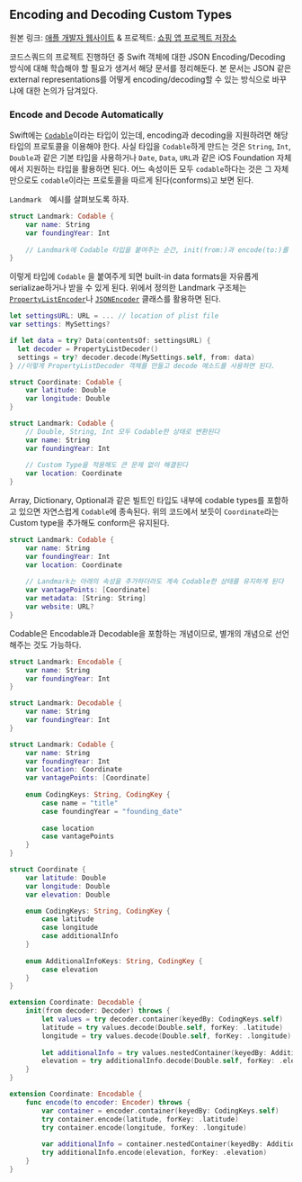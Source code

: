 ## Encoding and Decoding Custom Types

원본 링크: [애플 개발자 웹사이트](https://developer.apple.com/documentation/foundation/archives_and_serialization/encoding_and_decoding_custom_types) & 프로젝트: [쇼핑 앱 프로젝트 저장소](https://github.com/code-squad/swift-storeapp)

코드스쿼드의 프로젝트 진행하던 중 Swift 객체에 대한 JSON Encoding/Decoding 방식에 대해 학습해야 할 필요가 생겨서 해당 문서를 정리해둔다. 본 문서는 JSON 같은 external representations를 어떻게 encoding/decoding할 수 있는 방식으로 바꾸냐에 대한 논의가 담겨있다.

### Encode and Decode Automatically

Swift에는 [`Codable`](https://developer.apple.com/documentation/swift/codable)이라는 타입이 있는데, encoding과 decoding을 지원하려면 해당 타입의 프로토콜을 이용해야 한다. 사실 타입을 ```Codable```하게 만드는 것은 `String`, `Int`, `Double`과 같은 기본 타입을 사용하거나 `Date`, `Data`, `URL`과 같은 iOS Foundation 자체에서 지원하는 타입을 활용하면 된다. 어느 속성이든 모두 `codable`하다는 것은 그 자체만으로도 `codable`이라는 프로토콜을 따르게 된다(conforms)고 보면 된다.

`Landmark  `예시를 살펴보도록 하자.

```swift
struct Landmark: Codable {
    var name: String
    var foundingYear: Int
    
  	// Landmark에 Codable 타입을 붙여주는 순간, init(from:)과 encode(to:)를 모두 지원하게 된다.
}
```

이렇게 타입에 `Codable` 을 붙여주게 되면 built-in data formats을 자유롭게 serializae하거나 받을 수 있게 된다. 위에서 정의한 Landmark 구조체는 [`PropertyListEncoder`](https://developer.apple.com/documentation/foundation/propertylistencoder)나  [`JSONEncoder`](https://developer.apple.com/documentation/foundation/jsonencoder) 클래스를 활용하면 된다.

```swift
let settingsURL: URL = ... // location of plist file
var settings: MySettings?

if let data = try? Data(contentsOf: settingsURL) {
  let decoder = PropertyListDecoder()
  settings = try? decoder.decode(MySettings.self, from: data)
} //이렇게 PropertyListDecoder 객체를 만들고 decode 메소드를 사용하면 된다.
```

```swift
struct Coordinate: Codable {
    var latitude: Double
    var longitude: Double
}

struct Landmark: Codable {
    // Double, String, Int 모두 Codable한 상태로 변환된다
    var name: String
    var foundingYear: Int
    
    // Custom Type을 적용해도 큰 문제 없이 해결된다
    var location: Coordinate
}
```

Array, Dictionary, Optional과 같은 빌트인 타입도 내부에 codable types를 포함하고 있으면 자연스럽게 `Codable`에 종속된다. 위의 코드에서 보듯이 `Coordinate`라는 Custom type을 추가해도 conform은 유지된다.

```swift
struct Landmark: Codable {
    var name: String
    var foundingYear: Int
    var location: Coordinate
    
    // Landmark는 아래의 속성을 추가하더라도 계속 Codable한 상태를 유지하게 된다
    var vantagePoints: [Coordinate]
    var metadata: [String: String]
    var website: URL?
}
```

Codable은 Encodable과 Decodable을 포함하는 개념이므로, 별개의 개념으로 선언해주는 것도 가능하다.

```swift
struct Landmark: Encodable {
    var name: String
    var foundingYear: Int
}
```

```swift
struct Landmark: Decodable {
    var name: String
    var foundingYear: Int
}
```

```swift
struct Landmark: Codable {
    var name: String
    var foundingYear: Int
    var location: Coordinate
    var vantagePoints: [Coordinate]
    
    enum CodingKeys: String, CodingKey {
        case name = "title"
        case foundingYear = "founding_date"
        
        case location
        case vantagePoints
    }
}
```

```swift
struct Coordinate {
    var latitude: Double
    var longitude: Double
    var elevation: Double

    enum CodingKeys: String, CodingKey {
        case latitude
        case longitude
        case additionalInfo
    }
    
    enum AdditionalInfoKeys: String, CodingKey {
        case elevation
    }
}
```

```swift
extension Coordinate: Decodable {
    init(from decoder: Decoder) throws {
        let values = try decoder.container(keyedBy: CodingKeys.self)
        latitude = try values.decode(Double.self, forKey: .latitude)
        longitude = try values.decode(Double.self, forKey: .longitude)
        
        let additionalInfo = try values.nestedContainer(keyedBy: AdditionalInfoKeys.self, forKey: .additionalInfo)
        elevation = try additionalInfo.decode(Double.self, forKey: .elevation)
    }
}
```

```swift
extension Coordinate: Encodable {
    func encode(to encoder: Encoder) throws {
        var container = encoder.container(keyedBy: CodingKeys.self)
        try container.encode(latitude, forKey: .latitude)
        try container.encode(longitude, forKey: .longitude)
        
        var additionalInfo = container.nestedContainer(keyedBy: AdditionalInfoKeys.self, forKey: .additionalInfo)
        try additionalInfo.encode(elevation, forKey: .elevation)
    }
}
```

